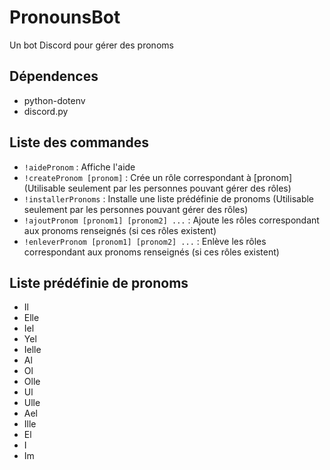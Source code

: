 # PronounsBot
Un bot Discord pour gérer des pronoms

## Dépendences
* python-dotenv
* discord.py

## Liste des commandes
* `!aidePronom` : Affiche l'aide
* `!createPronom [pronom]` : Crée un rôle correspondant à [pronom] (Utilisable seulement par les personnes pouvant gérer des rôles)
* `!installerPronoms` : Installe une liste prédéfinie de pronoms (Utilisable seulement par les personnes pouvant gérer des rôles)
* `!ajoutPronom [pronom1] [pronom2] ...` : Ajoute les rôles correspondant aux pronoms renseignés (si ces rôles existent)
* `!enleverPronom [pronom1] [pronom2] ...` : Enlève les rôles correspondant aux pronoms renseignés (si ces rôles existent)

## Liste prédéfinie de pronoms
* Il
* Elle 
* Iel  
* Yel  
* Ielle
* Al   
* Ol   
* Olle
* Ul
* Ulle
* Ael
* Ille
* El
* I
* Im
